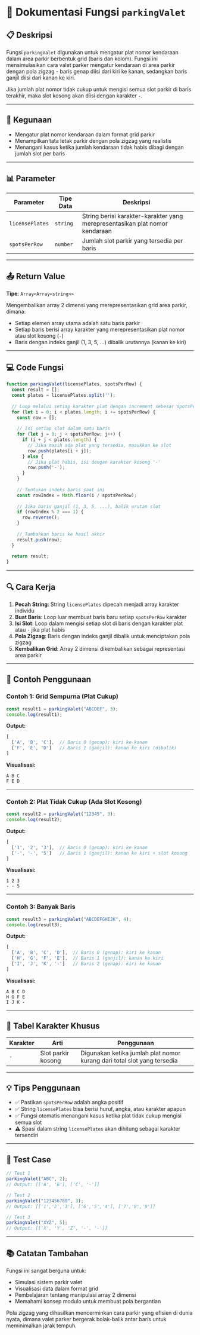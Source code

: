 # 🚗 Dokumentasi Fungsi `parkingValet`

## 📋 Deskripsi

Fungsi `parkingValet` digunakan untuk mengatur plat nomor kendaraan dalam area parkir berbentuk grid (baris dan kolom). Fungsi ini mensimulasikan cara valet parker mengatur kendaraan di area parkir dengan pola zigzag - baris genap diisi dari kiri ke kanan, sedangkan baris ganjil diisi dari kanan ke kiri.

Jika jumlah plat nomor tidak cukup untuk mengisi semua slot parkir di baris terakhir, maka slot kosong akan diisi dengan karakter `-`.

---

## 🎯 Kegunaan

- Mengatur plat nomor kendaraan dalam format grid parkir
- Menampilkan tata letak parkir dengan pola zigzag yang realistis
- Menangani kasus ketika jumlah kendaraan tidak habis dibagi dengan jumlah slot per baris

---

## 📊 Parameter

| Parameter | Tipe Data | Deskripsi |
|-----------|-----------|-----------|
| `licensePlates` | `string` | String berisi karakter-karakter yang merepresentasikan plat nomor kendaraan |
| `spotsPerRow` | `number` | Jumlah slot parkir yang tersedia per baris |

---

## 📤 Return Value

**Tipe**: `Array<Array<string>>`

Mengembalikan array 2 dimensi yang merepresentasikan grid area parkir, dimana:
- Setiap elemen array utama adalah satu baris parkir
- Setiap baris berisi array karakter yang merepresentasikan plat nomor atau slot kosong (`-`)
- Baris dengan indeks ganjil (1, 3, 5, ...) dibalik urutannya (kanan ke kiri)

---

## 💻 Code Fungsi

```javascript
function parkingValet(licensePlates, spotsPerRow) {
  const result = [];
  const plates = licensePlates.split('');
  
  // Loop melalui setiap karakter plat dengan increment sebesar spotsPerRow
  for (let i = 0; i < plates.length; i += spotsPerRow) {
    const row = [];
    
    // Isi setiap slot dalam satu baris
    for (let j = 0; j < spotsPerRow; j++) {
      if (i + j < plates.length) {
        // Jika masih ada plat yang tersedia, masukkan ke slot
        row.push(plates[i + j]);
      } else {
        // Jika plat habis, isi dengan karakter kosong '-'
        row.push('-');
      }
    }
    
    // Tentukan indeks baris saat ini
    const rowIndex = Math.floor(i / spotsPerRow);
    
    // Jika baris ganjil (1, 3, 5, ...), balik urutan slot
    if (rowIndex % 2 === 1) {
      row.reverse();
    }
    
    // Tambahkan baris ke hasil akhir
    result.push(row);
  }
  
  return result;
}
```

---

## 🔍 Cara Kerja

1. **Pecah String**: String `licensePlates` dipecah menjadi array karakter individu
2. **Buat Baris**: Loop luar membuat baris baru setiap `spotsPerRow` karakter
3. **Isi Slot**: Loop dalam mengisi setiap slot di baris dengan karakter plat atau `-` jika plat habis
4. **Pola Zigzag**: Baris dengan indeks ganjil dibalik untuk menciptakan pola zigzag
5. **Kembalikan Grid**: Array 2 dimensi dikembalikan sebagai representasi area parkir

---

## 📝 Contoh Penggunaan

### Contoh 1: Grid Sempurna (Plat Cukup)

```javascript
const result1 = parkingValet("ABCDEF", 3);
console.log(result1);
```

**Output:**
```javascript
[
  ['A', 'B', 'C'],  // Baris 0 (genap): kiri ke kanan
  ['F', 'E', 'D']   // Baris 1 (ganjil): kanan ke kiri (dibalik)
]
```

**Visualisasi:**
```
A B C
F E D
```

---

### Contoh 2: Plat Tidak Cukup (Ada Slot Kosong)

```javascript
const result2 = parkingValet("12345", 3);
console.log(result2);
```

**Output:**
```javascript
[
  ['1', '2', '3'],  // Baris 0 (genap): kiri ke kanan
  ['-', '-', '5']   // Baris 1 (ganjil): kanan ke kiri + slot kosong
]
```

**Visualisasi:**
```
1 2 3
- - 5
```

---

### Contoh 3: Banyak Baris

```javascript
const result3 = parkingValet("ABCDEFGHIJK", 4);
console.log(result3);
```

**Output:**
```javascript
[
  ['A', 'B', 'C', 'D'],  // Baris 0 (genap): kiri ke kanan
  ['H', 'G', 'F', 'E'],  // Baris 1 (ganjil): kanan ke kiri
  ['I', 'J', 'K', '-']   // Baris 2 (genap): kiri ke kanan
]
```

**Visualisasi:**
```
A B C D
H G F E
I J K -
```

---

## 🎨 Tabel Karakter Khusus

| Karakter | Arti | Penggunaan |
|----------|------|------------|
| `-` | Slot parkir kosong | Digunakan ketika jumlah plat nomor kurang dari total slot yang tersedia |

---

## 💡 Tips Penggunaan

- ✅ Pastikan `spotsPerRow` adalah angka positif
- ✅ String `licensePlates` bisa berisi huruf, angka, atau karakter apapun
- ✅ Fungsi otomatis menangani kasus ketika plat tidak cukup mengisi semua slot
- ⚠️ Spasi dalam string `licensePlates` akan dihitung sebagai karakter tersendiri

---

## 🧪 Test Case

```javascript
// Test 1
parkingValet("ABC", 2);
// Output: [['A', 'B'], ['C', '-']]

// Test 2
parkingValet("123456789", 3);
// Output: [['1','2','3'], ['6','5','4'], ['7','8','9']]

// Test 3
parkingValet("XYZ", 5);
// Output: [['X', 'Y', 'Z', '-', '-']]
```

---

## 📚 Catatan Tambahan

Fungsi ini sangat berguna untuk:
- Simulasi sistem parkir valet
- Visualisasi data dalam format grid
- Pembelajaran tentang manipulasi array 2 dimensi
- Memahami konsep modulo untuk membuat pola bergantian

Pola zigzag yang dihasilkan mencerminkan cara parkir yang efisien di dunia nyata, dimana valet parker bergerak bolak-balik antar baris untuk meminimalkan jarak tempuh.
